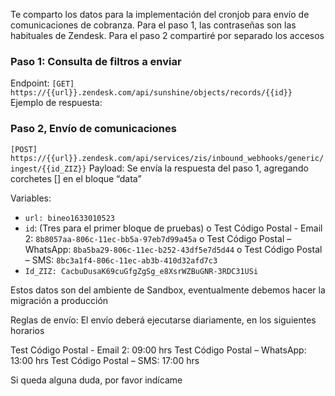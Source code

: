 Te comparto los datos para la implementación del cronjob para envío de comunicaciones de cobranza.
Para el paso 1, las contraseñas son las habituales de Zendesk. 
Para el paso 2 compartiré por separado los accesos

### Paso 1: Consulta de filtros a enviar

Endpoint: `[GET] https://{{url}}.zendesk.com/api/sunshine/objects/records/{{id}}`
Ejemplo de respuesta:

 
### Paso 2, Envío de comunicaciones

`[POST] https://{{url}}.zendesk.com/api/services/zis/inbound_webhooks/generic/ingest/{{id_ZIZ}}`
Payload: Se envía la respuesta del paso 1, agregando corchetes [] en el bloque “data”


Variables:
-	`url: bineo1633010523`
-	`id`: (Tres para el primer bloque de pruebas)
  o	Test Código Postal - Email 2:  `8b8057aa-806c-11ec-bb5a-97eb7d99a45a` 
  o	Test Código Postal – WhatsApp: `8ba5ba29-806c-11ec-b252-43df5e7d5d44`
  o	Test Código Postal – SMS:      `8bc3a1f4-806c-11ec-ab3b-410d32afd7c3`
-	`Id_ZIZ: CacbuDusaK69cuGfgZgSg_e8XsrWZBuGNR-3RDC31USi`

Estos datos son del ambiente de Sandbox, eventualmente debemos hacer la migración a producción

Reglas de envío:
El envío deberá ejecutarse diariamente, en los siguientes horarios

Test Código Postal - Email 2:  09:00 hrs
Test Código Postal – WhatsApp: 13:00 hrs
Test Código Postal – SMS:      17:00 hrs

Si queda alguna duda, por favor indícame 

